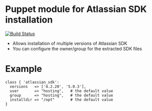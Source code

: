 # Puppet module for Atlassian SDK installation
[![Build Status](https://travis-ci.org/Adaptavist/puppet-atlassian_sdk.svg?branch=master)](https://travis-ci.org/Adaptavist/puppet-atlassian_sdk)

* Allows installation of multiple versions of Atlassian SDK
* You can configure the owner/group for the extracted SDK files

# Example

```
class { 'atlassian_sdk':
  versions   => ['4.2.20', '5.0.3'],
  user       => "hosting",   # the default value
  group      => "hosting",   # the default value
  installdir => "/opt"       # the default value
}
```
